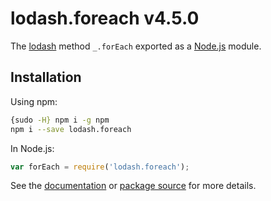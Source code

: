 # lodash.foreach v4.5.0

The [lodash](https://lodash.com/) method `_.forEach` exported as a [Node.js](https://nodejs.org/) module.

## Installation

Using npm:

```bash
{sudo -H} npm i -g npm
npm i --save lodash.foreach
```

In Node.js:

```js
var forEach = require('lodash.foreach');
```

See the [documentation](https://lodash.com/docs#forEach) or [package source](https://github.com/lodash/lodash/blob/4.5.0-npm-packages/lodash.foreach) for more details.
